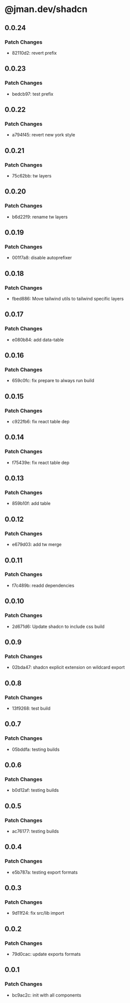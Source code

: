 # @jman.dev/shadcn

## 0.0.24

### Patch Changes

- 82110d2: revert prefix

## 0.0.23

### Patch Changes

- bedcb97: test prefix

## 0.0.22

### Patch Changes

- a794f45: revert new york style

## 0.0.21

### Patch Changes

- 75c62bb: tw layers

## 0.0.20

### Patch Changes

- b6d22f9: rename tw layers

## 0.0.19

### Patch Changes

- 001f7a8: disable autoprefixer

## 0.0.18

### Patch Changes

- fbed886: Move tailwind utils to tailwind specific layers

## 0.0.17

### Patch Changes

- e080b84: add data-table

## 0.0.16

### Patch Changes

- 659c0fc: fix prepare to always run build

## 0.0.15

### Patch Changes

- c922fb6: fix react table dep

## 0.0.14

### Patch Changes

- f75439e: fix react table dep

## 0.0.13

### Patch Changes

- 859b10f: add table

## 0.0.12

### Patch Changes

- e679d03: add tw merge

## 0.0.11

### Patch Changes

- f7c489b: readd dependencies

## 0.0.10

### Patch Changes

- 2d671d6: Update shadcn to include css build

## 0.0.9

### Patch Changes

- 02bda47: shadcn explicit extension on wildcard export

## 0.0.8

### Patch Changes

- 13f9268: test build

## 0.0.7

### Patch Changes

- 05bddfa: testing builds

## 0.0.6

### Patch Changes

- b0d12af: testing builds

## 0.0.5

### Patch Changes

- ac76177: testing builds

## 0.0.4

### Patch Changes

- e5b787a: testing export formats

## 0.0.3

### Patch Changes

- 9d11f24: fix src/lib import

## 0.0.2

### Patch Changes

- 79d0cac: update exports formats

## 0.0.1

### Patch Changes

- bc9ac2c: init with all components
